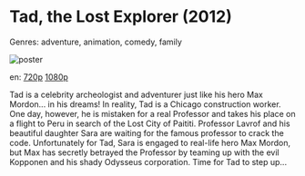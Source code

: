 # Tad, the Lost Explorer (2012)

Genres: adventure, animation, comedy, family

![poster](http://image.tmdb.org/t/p/w500/bAY99D8aljc6byKNfF1WNiwJ32k.jpg)

en:
  [720p](magnet:?xt=urn:btih:77B0313F7D70795EB1D3DD2517DE0837CD750477&tr=udp://glotorrents.pw:6969/announce&tr=udp://tracker.opentrackr.org:1337/announce&tr=udp://torrent.gresille.org:80/announce&tr=udp://tracker.openbittorrent.com:80&tr=udp://tracker.coppersurfer.tk:6969&tr=udp://tracker.leechers-paradise.org:6969&tr=udp://p4p.arenabg.ch:1337&tr=udp://tracker.internetwarriors.net:1337)
  [1080p](magnet:?xt=urn:btih:7DE42475FF684D9A25A454C4E1F1040866D4555D&tr=udp://glotorrents.pw:6969/announce&tr=udp://tracker.opentrackr.org:1337/announce&tr=udp://torrent.gresille.org:80/announce&tr=udp://tracker.openbittorrent.com:80&tr=udp://tracker.coppersurfer.tk:6969&tr=udp://tracker.leechers-paradise.org:6969&tr=udp://p4p.arenabg.ch:1337&tr=udp://tracker.internetwarriors.net:1337)
  


Tad is a celebrity archeologist and adventurer just like his hero Max Mordon... in his dreams! In reality, Tad is a Chicago construction worker. One day, however, he is mistaken for a real Professor and takes his place on a flight to Peru in search of the Lost City of Paititi. Professor Lavrof and his beautiful daughter Sara are waiting for the famous professor to crack the code. Unfortunately for Tad, Sara is engaged to real-life hero Max Mordon, but Max has secretly betrayed the Professor by teaming up with the evil Kopponen and his shady Odysseus corporation. Time for Tad to step up...